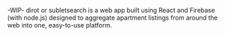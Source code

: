 -WIP- dirot or subletsearch is a web app built using React and Firebase (with node.js) designed to aggregate apartment listings from around the web into one, easy-to-use platform.
